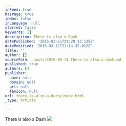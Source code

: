 ```yaml
---
inFeed: true
hasPage: true
inNav: false
inLanguage: null
starred: false
keywords: []
description: There is also a Dash
datePublished: '2016-03-11T21:20:13.125Z'
dateModified: '2016-03-11T21:14:39.012Z'
title: ''
author: []
sourcePath: _posts/2016-03-11-there-is-also-a-dash.md
published: true
authors: []
publisher:
  name: null
  domain: null
  url: null
  favicon: null
url: there-is-also-a-dash/index.html
_type: Article

---
```

There is also a Dash
![](https://the-grid-user-content.s3-us-west-2.amazonaws.com/fdba8c3d-d466-4622-a466-52db3743d91c.jpg)